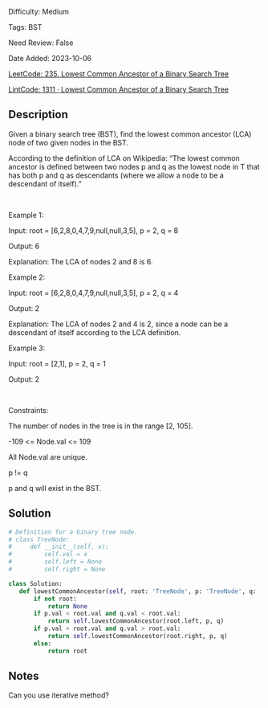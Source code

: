 Difficulty: Medium

Tags: BST

Need Review: False

Date Added: 2023-10-06

[LeetCode: 235. Lowest Common Ancestor of a Binary Search Tree](https://leetcode.com/problems/lowest-common-ancestor-of-a-binary-search-tree/)

[LintCode: 1311 · Lowest Common Ancestor of a Binary Search Tree](https://lintcode.com/problem/1311 )

## Description 

Given a binary search tree (BST), find the lowest common ancestor (LCA) node of two given nodes in the BST.

According to the definition of LCA on Wikipedia: “The lowest common ancestor is defined between two nodes p and q as the lowest node in T that has both p and q as descendants (where we allow a node to be a descendant of itself).”

 

Example 1:





Input: root = [6,2,8,0,4,7,9,null,null,3,5], p = 2, q = 8

Output: 6

Explanation: The LCA of nodes 2 and 8 is 6.



Example 2:





Input: root = [6,2,8,0,4,7,9,null,null,3,5], p = 2, q = 4

Output: 2

Explanation: The LCA of nodes 2 and 4 is 2, since a node can be a descendant of itself according to the LCA definition.



Example 3:



Input: root = [2,1], p = 2, q = 1

Output: 2



 

Constraints:



The number of nodes in the tree is in the range [2, 105].

-109 <= Node.val <= 109

All Node.val are unique.

p != q

p and q will exist in the BST.



## Solution 
 ```python 
# Definition for a binary tree node.
# class TreeNode:
#     def __init__(self, x):
#         self.val = x
#         self.left = None
#         self.right = None

class Solution:
    def lowestCommonAncestor(self, root: 'TreeNode', p: 'TreeNode', q: 'TreeNode') -> 'TreeNode':
        if not root:
            return None
        if p.val < root.val and q.val < root.val:
            return self.lowestCommonAncestor(root.left, p, q)
        if p.val > root.val and q.val > root.val:
            return self.lowestCommonAncestor(root.right, p, q)
        else:
            return root
 ``` 
## Notes
Can you use iterative method?